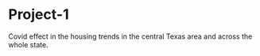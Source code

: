 # Project-1
Covid effect in the housing trends in the central Texas area and across the whole state.

